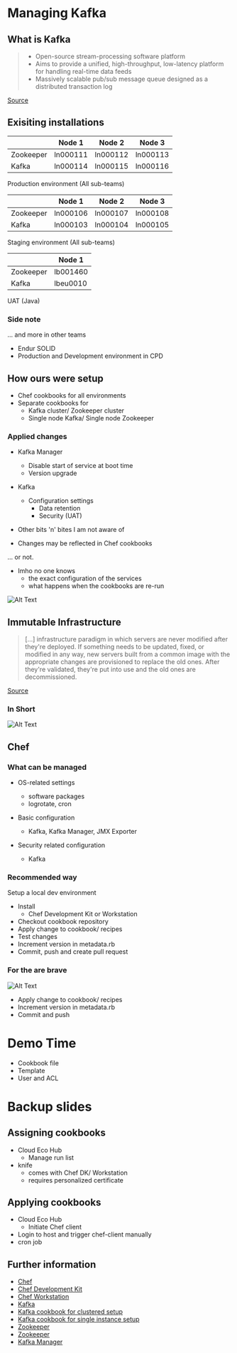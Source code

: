 <!-- markdownlint-disable MD012 MD014 -->

# Managing Kafka



## What is Kafka

> * Open-source stream-processing software platform
> * Aims to provide a unified, high-throughput, low-latency platform for handling real-time data feeds
> * Massively scalable pub/sub message queue designed as a distributed transaction log

[Source](https://en.wikipedia.org/wiki/Apache_Kafka)



## Exisiting installations

|           |  Node 1   | Node 2   | Node 3  
|   ---     |   ---     |   ---    |  ---
| Zookeeper | ln000111  | ln000112 | ln000113
|  Kafka    | ln000114  | ln000115 | ln000116

Production environment (All sub-teams)


|             |  Node 1   | Node 2   | Node 3  
|---          |   ---     |   ---    | ---
| Zookeeper   | ln000106  | ln000107 | ln000108
|  Kafka      | ln000103  | ln000104 | ln000105

Staging environment (All sub-teams)


|           |  Node 1
|  ---      |  --- |
| Zookeeper |  lb001460 |
|  Kafka    |  lbeu0010 |

UAT (Java)


### Side note

... and more in other teams

* Endur SOLID
* Production and Development environment in CPD


## How ours were setup

* Chef cookbooks for all environments
* Separate cookbooks for
  * Kafka cluster/ Zookeeper cluster
  * Single node Kafka/ Single node Zookeeper


### Applied changes

* Kafka Manager  
  * Disable start of service at boot time
  * Version upgrade
* Kafka  
  * Configuration settings
    * Data retention
    * Security (UAT)


* Other bits 'n' bites I am not aware of
* Changes may be reflected in Chef cookbooks


... or not.


* Imho no one knows
  * the exact configuration of the services
  * what happens when the cookbooks are re-run


![Alt Text](https://media.giphy.com/media/wuc6lU7kbu6wE/giphy.gif)


## Immutable Infrastructure

> [...] infrastructure paradigm in which servers are never modified after they're deployed. If something needs to be updated, fixed, or modified in any way, new servers built from a common image with the appropriate changes are provisioned to replace the old ones. After they're validated, they're put into use and the old ones are decommissioned.

[Source](https://www.digitalocean.com/community/tutorials/what-is-immutable-infrastructure)


### In Short

![Alt Text](https://media.giphy.com/media/KBE8Xk9qeZVWhPz5MX/giphy.gif)



## Chef


### What can be managed

* OS-related settings
  * software packages
  * logrotate, cron

* Basic configuration
  * Kafka, Kafka Manager, JMX Exporter
* Security related configuration
  * Kafka


### Recommended way

Setup a local dev environment

* Install
  * Chef Development Kit or Workstation
* Checkout cookbook repository
* Apply change to cookbook/ recipes
* Test changes
* Increment version in metadata.rb
* Commit, push and create pull request


### For the are brave

![Alt Text](https://media.giphy.com/media/xUA7b9BGCRbVlYnnLq/giphy.gif)

* Apply change to cookbook/ recipes
* Increment version in metadata.rb
* Commit and push



# Demo Time

* Cookbook file
* Template
* User and ACL


# Backup slides


## Assigning cookbooks

* Cloud Eco Hub
  * Manage run list
* knife
  * comes with Chef DK/ Workstation
  * requires personalized certificate


## Applying cookbooks


* Cloud Eco Hub
  * Initiate Chef client
* Login to host and trigger chef-client manually
* cron job



## Further information

* [Chef](https://www.chef.io/)
* [Chef Development Kit](https://downloads.chef.io/chefdk)
* [Chef Workstation](https://downloads.chef.io/chef-workstation/stable)
* [Kafka](https://kafka.apache.org/)
* [Kafka cookbook for clustered setup](http://stash.rwe.com/projects/CHEF/repos/rwest_caogasce_kafka/browse)
* [Kafka cookbook for single instance setup](http://stash.rwe.com/projects/CHEF/repos/rwest_caogasce_kafka_single/browse)
* [Zookeeper](https://zookeeper.apache.org/)
* [Zookeeper](http://stash.rwe.com/projects/CHEF/repos/rwest_caogasce_zookeeper_single/browse)
* [Kafka Manager](https://github.com/yahoo/kafka-manager)
